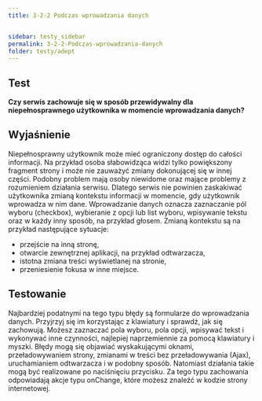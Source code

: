 ```yaml
---
title: 3-2-2 Podczas wprowadzania danych


sidebar: testy_sidebar
permalink: 3-2-2-Podczas-wprowadzania-danych
folder: testy/adept
---
```


## Test

**Czy serwis zachowuje się w sposób przewidywalny dla niepełnosprawnego użytkownika w momencie wprowadzania danych?**

## Wyjaśnienie
Niepełnosprawny użytkownik może mieć ograniczony dostęp do całości informacji. Na przykład osoba słabowidząca widzi tylko powiększony fragment strony i może nie zauważyć zmiany dokonującej się w innej części. Podobny problem mają osoby niewidome oraz mające problemy z rozumieniem działania serwisu. Dlatego serwis nie powinien zaskakiwać użytkownika zmianą kontekstu informacji w momencie, gdy użytkownik wprowadza w nim dane. Wprowadzanie danych oznacza zaznaczanie pól wyboru (checkbox), wybieranie z opcji lub list wyboru, wpisywanie tekstu oraz w każdy inny sposób, na przykład głosem. Zmianą kontekstu są na przykład następujące sytuacje:
-	przejście na inną stronę,
-	otwarcie zewnętrznej aplikacji, na przykład odtwarzacza,
-	istotna zmiana treści wyświetlanej na stronie,
-	przeniesienie fokusa w inne miejsce.

## Testowanie
Najbardziej podatnymi na tego typu błędy są formularze do wprowadzania danych. Przyjrzyj się im korzystając z klawiatury i sprawdź, jak się zachowują. Możesz zaznaczać pola wyboru, pola opcji, wpisywać tekst i wykonywać inne czynności, najlepiej naprzemiennie za pomocą klawiatury i myszki. Błędy mogą się objawiać wyskakującymi oknami, przeładowywaniem strony, zmianami w treści bez przeładowywania (Ajax), uruchamianiem odtwarzacza i w podobny sposób. Natomiast działania takie mogą być realizowane po naciśnięciu przycisku. Za tego typu zachowania odpowiadają akcje typu onChange, które możesz znaleźć w kodzie strony internetowej.
